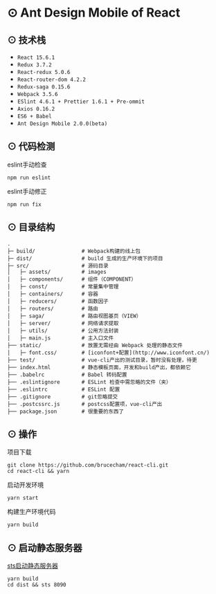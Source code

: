 # <a name="features">⊙ Ant Design Mobile of React</a>

## <a name="features">⊙ 技术栈</a>
* `React 15.6.1`
* `Redux 3.7.2`
* `React-redux 5.0.6`
* `React-router-dom 4.2.2`
* `Redux-saga 0.15.6`
* `Webpack 3.5.6`
* `ESlint 4.6.1 + Prettier 1.6.1 + Pre-ommit`
* `Axios 0.16.2`
* `ES6 + Babel`
* `Ant Design Mobile 2.0.0(beta)`

## <a name="features">⊙ 代码检测</a>
eslint手动检查
```
npm run eslint
```
eslint手动修正
```
npm run fix
```

## <a name="tree">⊙ 目录结构</a>
```
.
├─ build/               # Webpack构建的线上包
├─ dist/                # build 生成的生产环境下的项目
├─ src/                 # 源码目录
│   ├─ assets/          # images
│   ├─ components/      # 组件（COMPONENT）
│   ├─ const/           # 常量集中管理
│   ├─ containers/      # 容器
│   ├─ reducers/        # 函数因子
│   ├─ routers/         # 路由
│   ├─ saga/            # 路由视图基页（VIEW）
│   ├─ server/          # 网络请求提取
│   ├─ utils/           # 公用方法封装
│   ├─ main.js          # 主入口文件
├── static/             # 放置无需经由 Webpack 处理的静态文件
│   ├─ font.css/        # [iconfont+配置](http://www.iconfont.cn/)
├── test/               # vue-cli产出的测试目录，暂时没有处理，待更
├── index.html          # 静态模板页面，开发和build产出，都依赖它
├── .babelrc            # Babel 转码配置
├── .eslintignore       # ESLint 检查中需忽略的文件（夹）
├── .eslintrc           # ESLint 配置
├── .gitignore          # git忽略提交
├── .postcssrc.js       # postcss配置项，vue-cli产出
├── package.json        # 很重要的东西了
```
## <a name="reference">⊙ 操作</a>
项目下载
```
git clone https://github.com/brucecham/react-cli.git
cd react-cli && yarn
```
启动开发环境
```
yarn start
```
构建生产环境代码
```
yarn build
```

## <a name="reference">⊙ 启动静态服务器</a>
[sts启动静态服务器](https://www.npmjs.com/package/sts)
```
yarn build
cd dist && sts 8090
```
